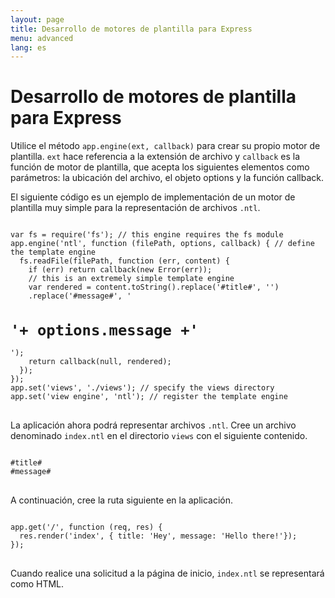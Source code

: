 ```yaml
---
layout: page
title: Desarrollo de motores de plantilla para Express
menu: advanced
lang: es
---
```


# Desarrollo de motores de plantilla para Express

Utilice el método `app.engine(ext, callback)` para crear su propio motor de plantilla. `ext` hace referencia a la extensión de archivo y `callback` es la función de motor de plantilla, que acepta los siguientes elementos como parámetros: la ubicación del archivo, el objeto options y la función callback.

El siguiente código es un ejemplo de implementación de un motor de plantilla muy simple para la representación de archivos `.ntl`.

<pre>
<code class="language-javascript" translate="no">
var fs = require('fs'); // this engine requires the fs module
app.engine('ntl', function (filePath, options, callback) { // define the template engine
  fs.readFile(filePath, function (err, content) {
    if (err) return callback(new Error(err));
    // this is an extremely simple template engine
    var rendered = content.toString().replace('#title#', '<title>'+ options.title +'</title>')
    .replace('#message#', '<h1>'+ options.message +'</h1>');
    return callback(null, rendered);
  });
});
app.set('views', './views'); // specify the views directory
app.set('view engine', 'ntl'); // register the template engine
</code>
</pre>

La aplicación ahora podrá representar archivos `.ntl`. Cree un archivo denominado `index.ntl` en el directorio `views` con el siguiente contenido.

<pre>
<code class="language-javascript" translate="no">
#title#
#message#
</code>
</pre>
A continuación, cree la ruta siguiente en la aplicación.

<pre>
<code class="language-javascript" translate="no">
app.get('/', function (req, res) {
  res.render('index', { title: 'Hey', message: 'Hello there!'});
});
</code>
</pre>
Cuando realice una solicitud a la página de inicio, `index.ntl` se representará como HTML.
